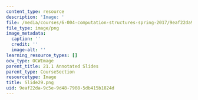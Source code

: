 ```yaml
---
content_type: resource
description: 'Image: '
file: /media/courses/6-004-computation-structures-spring-2017/9eaf22da9c5e9d4879085db415b1824d_Slide29.png
file_type: image/png
image_metadata:
  caption: ''
  credit: ''
  image-alt: ''
learning_resource_types: []
ocw_type: OCWImage
parent_title: 21.1 Annotated Slides
parent_type: CourseSection
resourcetype: Image
title: Slide29.png
uid: 9eaf22da-9c5e-9d48-7908-5db415b1824d
---
```

